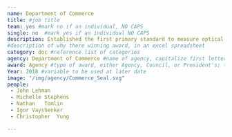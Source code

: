 ```yaml
---
name: Department of Commerce
title: #job title
team: yes #mark no if an individual, NO CAPS
single: no  #mark yes if an individual NO CAPS
description: Established the first primary standard to measure optical fiber-based laser power by exploiting the team’s innovative coatings, which are the most light-absorbing, or blackest, material ever made. The team’s innovation will enhance telecommunications, sensing, defense, and the development of future quantum networks.
#description of why there winning award, in an excel spreadsheet
category: doc #reference list of categories
agency: Department of Commerce #name of agency, capitalize first letter of each name
award: Agency #type of award, either Agency, Council, or President's; this is case sensitive so make sure to match the options listed exactly. This section generates the format of the card
Year: 2018 #variable to be used at later date
image: "/img/agency/Commerce_Seal.svg"
people:
 - John	Lehman
 - Michelle	Stephens
 - Nathan	Tomlin
 - Igor	Vayshenker
 - Christopher	Yung

---
```


